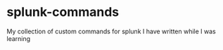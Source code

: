 splunk-commands
===============

My collection of custom commands for splunk I have written while I was learning